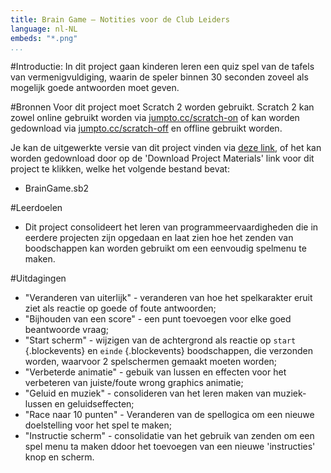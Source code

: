 ```yaml
---
title: Brain Game — Notities voor de Club Leiders
language: nl-NL
embeds: "*.png"
...
```


#Introductie:
In dit project gaan kinderen leren een quiz spel van de tafels van vermenigvuldiging, waarin de speler binnen 30 seconden zoveel als mogelijk goede antwoorden moet geven.

#Bronnen
Voor dit project moet Scratch 2 worden gebruikt. Scratch 2 kan zowel online gebruikt worden via [jumpto.cc/scratch-on](http://jumpto.cc/scratch-on) of kan worden gedownload via [jumpto.cc/scratch-off](http://jumpto.cc/scratch-off) en offline gebruikt worden.

Je kan de uitgewerkte versie van dit project vinden via <a href="http://scratch.mit.edu/projects/42225768/#editor">deze link</a>, of het kan worden gedownload door op de 'Download Project Materials' link voor dit project te klikken, welke het volgende bestand bevat:

+ BrainGame.sb2

#Leerdoelen
+ Dit project consolideert het leren van programmeervaardigheden die in eerdere projecten zijn opgedaan en laat zien hoe het zenden van boodschappen kan worden gebruikt om een eenvoudig spelmenu te maken.

#Uitdagingen
+ "Veranderen van uiterlijk" - veranderen van hoe het spelkarakter eruit ziet als reactie op goede of foute antwoorden;
+ "Bijhouden van een score" - een punt toevoegen voor elke goed beantwoorde vraag;
+ "Start scherm" - wijzigen van de achtergrond als reactie op `start` {.blockevents} en `einde` {.blockevents} boodschappen, die verzonden worden, waarvoor 2 spelschermen gemaakt moeten worden;
+ "Verbeterde animatie" - gebuik van lussen en effecten voor het verbeteren van juiste/foute wrong graphics animatie;
+ "Geluid en muziek" - consolideren van het leren maken van muziek-lussen en geluidseffecten;
+ "Race naar 10 punten" - Veranderen van de spellogica om een nieuwe doelstelling voor het spel te maken;
+ "Instructie scherm" - consolidatie van het gebruik van zenden om een spel menu ta maken ddoor het toevoegen van een nieuwe 'instructies' knop en scherm.

